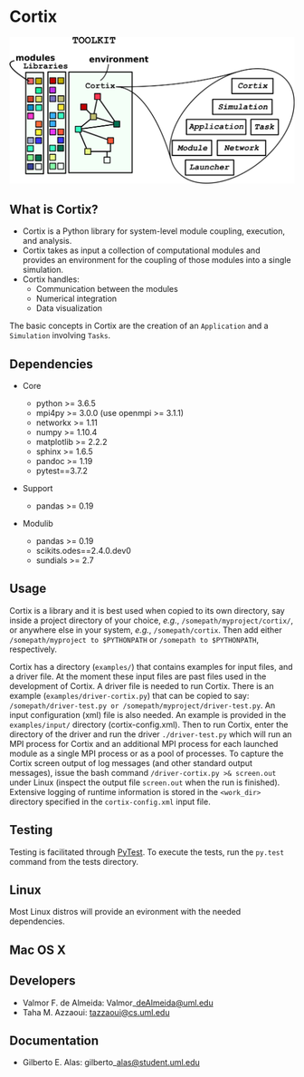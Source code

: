 # Cortix

![](docs/cortix-cover.png)

## What is Cortix?

* Cortix is a Python library for system-level module coupling, execution, and
  analysis.
* Cortix takes as input a collection of computational modules and provides an 
  environment for the coupling of those modules into a single simulation.
* Cortix handles:
    - Communication between the modules
    - Numerical integration
    - Data visualization

The basic concepts in Cortix are the creation of an `Application` and a `Simulation` involving `Tasks`.

## Dependencies

* Core
    - python &gt;= 3.6.5
    - mpi4py &gt;= 3.0.0 (use openmpi &gt;= 3.1.1)
    - networkx &gt;= 1.11
    - numpy &gt;= 1.10.4
    - matplotlib &gt;= 2.2.2
    - sphinx &gt;= 1.6.5
    - pandoc &gt;= 1.19
    - pytest==3.7.2

* Support
    - pandas &gt;= 0.19

* Modulib
    - pandas &gt;= 0.19
    - scikits.odes==2.4.0.dev0
    - sundials &gt;= 2.7

## Usage

Cortix is a library and it is best used when copied to its own directory, say inside a project directory of your choice, *e.g.*, `/somepath/myproject/cortix/`, or anywhere else in your system, *e.g.*, `/somepath/cortix`. Then add either `/somepath/myproject to $PYTHONPATH` or `/somepath to $PYTHONPATH`, respectively.

Cortix has a directory (`examples/`) that contains examples for input files, and a driver file. At the moment these input files are past files used in the development of Cortix. A driver file is needed to run Cortix. There is an example (`examples/driver-cortix.py`) that can be copied to say: `/somepath/driver-test.py or /somepath/myproject/driver-test.py`. An input configuration (xml) file is also needed. An example is provided in the `examples/input/` directory (cortix-config.xml). Then to run Cortix, enter the directory of the driver and run the driver `./driver-test.py` which will run an MPI process for Cortix and an additional MPI process for each launched module as a single MPI process or as a pool of processes. To capture the Cortix screen output of log messages (and other standard output messages), issue the bash command `/driver-cortix.py >& screen.out` under Linux (inspect the output file `screen.out` when the run is finished). Extensive logging of runtime information is stored in the `<work_dir>` directory specified in the `cortix-config.xml` input file.

## Testing

Testing is facilitated through <a href="http://pytest.org">PyTest</a>. To execute the tests, run the ```py.test``` command from the tests directory.

## Linux

Most Linux distros will provide an evironment with the needed dependencies.

## Mac OS X


## Developers 

- Valmor F. de Almeida: Valmor\_deAlmeida@uml.edu
- Taha M. Azzaoui: tazzaoui@cs.uml.edu

## Documentation

- Gilberto E. Alas: gilberto\_alas@student.uml.edu
